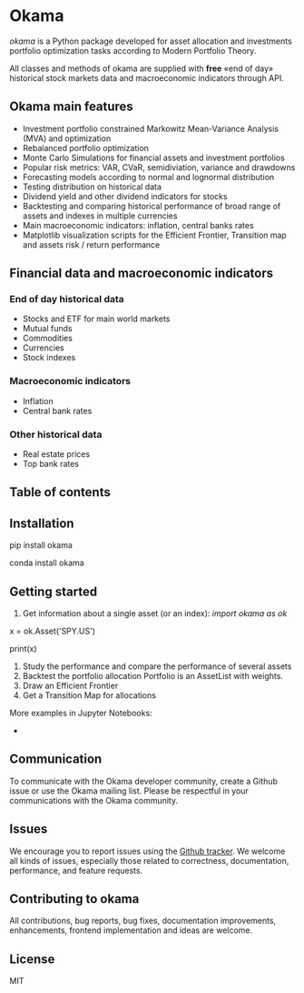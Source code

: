 # Okama

_okama_ is a Python package developed for asset allocation and investments portfolio optimization tasks according to Modern Portfolio Theory.

All classes and methods of okama are supplied with **free** «end of day» historical stock markets data and macroeconomic indicators through API.

## Okama main features

- Investment portfolio constrained Markowitz Mean-Variance Analysis (MVA) and optimization
- Rebalanced portfolio optimization
- Monte Carlo Simulations for financial assets and investment portfolios
- Popular risk metrics: VAR, CVaR, semidiviation, variance and drawdowns
- Forecasting models according to normal and lognormal distribution
- Testing distribution on historical data
- Dividend yield and other dividend indicators for stocks
- Backtesting and comparing historical performance of broad range of assets and indexes in multiple currencies
- Main macroeconomic indicators: inflation, central banks rates
- Matplotlib visualization scripts for the Efficient Frontier, Transition map and assets risk / return performance

## Financial data and macroeconomic indicators

### End of day historical data

- Stocks and ETF for main world markets
- Mutual funds
- Commodities
- Currencies
- Stock indexes

### Macroeconomic indicators

- Inflation
- Central bank rates

### Other historical data

- Real estate prices
- Top bank rates

## Table of contents

## Installation

pip install okama

conda install okama

## Getting started

1. Get information about a single asset (or an index):
_import okama as ok_

x = ok.Asset(&#39;SPY.US&#39;)

print(x)

1. Study the performance and compare the performance of several assets
2. Backtest the portfolio allocation
 Portfolio is an AssetList with weights.
3. Draw an Efficient Frontier
4. Get a Transition Map for allocations

More examples in Jupyter Notebooks:

-

## Communication

To communicate with the Okama developer community, create a Github issue or use the Okama mailing list. Please be respectful in your communications with the Okama community.

## Issues

We encourage you to report issues using the [Github tracker](https://github.com/mbk-dev/okama/issues). We welcome all kinds of issues, especially those related to correctness, documentation, performance, and feature requests.

## Contributing to okama

All contributions, bug reports, bug fixes, documentation improvements, enhancements, frontend implementation and ideas are welcome.

## License

MIT
